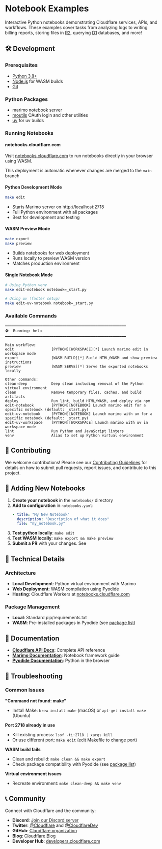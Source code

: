 # Notebook Examples

Interactive Python notebooks demonstrating Cloudflare services, APIs, and workflows. These examples cover tasks from analyzing logs to writing billing reports, storing files in [R2](https://www.cloudflare.com/developer-platform/products/r2/), querying [D1](https://developers.cloudflare.com/d1/) databases, and more!


## 🛠️ Development

### Prerequisites
- [Python 3.8+](https://www.python.org/downloads/)
- [Node.js](https://nodejs.org/) for WASM builds
- [Git](https://git-scm.com/downloads)

### Python Packages
- [marimo](https://pypi.org/project/marimo/) notebook server
- [moutils](https://pypi.org/project/moutils/) OAuth login and other utilities
- [uv](https://pypi.org/project/uv/) for uv builds

### Running Notebooks

#### notebooks.cloudflare.com

Visit [notebooks.cloudflare.com](https://notebooks.cloudflare.com/) to run notebooks directly in your browser using WASM.

This deployment is automatic whenever changes are merged to the `main` branch

#### Python Development Mode
```bash
make edit
```
- Starts Marimo server on http://localhost:2718
- Full Python environment with all packages
- Best for development and testing

#### WASM Preview Mode
```bash
make export
make preview
```
- Builds notebooks for web deployment
- Runs locally to preview WASM version
- Matches production environment

#### Single Notebook Mode
```bash
# Using Python venv
make edit-notebook notebook=_start.py

# Using uv (faster setup)
make edit-uv-notebook notebook=_start.py
```

### Available Commands
```
━━━━━━━━━━━━━━━━━━━━━━━━━━━━━━━━━━━━━━━━━━━━━━━━━━━━━━━
🛠  Running: help
━━━━━━━━━━━━━━━━━━━━━━━━━━━━━━━━━━━━━━━━━━━━━━━━━━━━━━━

Main workflow:
edit                 [PYTHON][WORKSPACE][*] Launch marimo edit in workspace mode
export               [WASM BUILD][*] Build HTML/WASM and show preview instructions
preview              [WASM SERVE][*] Serve the exported notebooks locally

Other commands:
clean-deep           Deep clean including removal of the Python virtual environment
clean                Remove temporary files, caches, and build artifacts
deploy               Run lint, build HTML/WASM, and deploy via npm
edit-notebook        [PYTHON][NOTEBOOK] Launch marimo edit for a specific notebook (default: _start.py)
edit-uv-notebook     [PYTHON][NOTEBOOK] Launch marimo with uv for a specific notebook (default: _start.py)
edit-uv-workspace    [PYTHON][WORKSPACE] Launch marimo with uv in workspace mode
lint                 Run Python and JavaScript linters
venv                 Alias to set up Python virtual environment
```

## 🤝 Contributing

We welcome contributions! Please see our [Contributing Guidelines](CONTRIBUTING.md) for details on how to submit pull requests, report issues, and contribute to this project.

## 📝 Adding New Notebooks

1. **Create your notebook** in the `notebooks/` directory
2. **Add to configuration** in `notebooks.yaml`:
   ```yaml
   - title: "My New Notebook"
     description: "Description of what it does"
     file: "my_notebook.py"
   ```
3. **Test python locally**: `make edit`
4. **Test WASM locally**: `make export && make preview` 
5. **Submit a PR** with your changes. See

## 🔧 Technical Details

### Architecture
- **Local Development**: Python virtual environment with Marimo
- **Web Deployment**: WASM compilation using Pyodide
- **Hosting**: Cloudflare Workers at [notebooks.cloudflare.com](https://notebooks.cloudflare.com)

### Package Management
- **Local**: Standard pip/requirements.txt
- **WASM**: Pre-installed packages in Pyodide (see [package list](https://pyodide.org/en/stable/usage/packages-in-pyodide.html))

## 📖 Documentation

- **[Cloudflare API Docs](https://developers.cloudflare.com/api/)**: Complete API reference
- **[Marimo Documentation](https://docs.marimo.io/)**: Notebook framework guide
- **[Pyodide Documentation](https://pyodide.org/)**: Python in the browser

## 🐛 Troubleshooting

### Common Issues

**"Command not found: make"**
- Install Make: `brew install make` (macOS) or `apt-get install make` (Ubuntu)

**Port 2718 already in use**
- Kill existing process: `lsof -ti:2718 | xargs kill`
- Or use different port: `make edit` (edit Makefile to change port)

**WASM build fails**
- Clean and rebuild: `make clean && make export`
- Check package compatibility with Pyodide (see [package list](https://pyodide.org/en/stable/usage/packages-in-pyodide.html))

**Virtual environment issues**
- Recreate environment: `make clean-deep && make venv`

## 📞 Community

Connect with Cloudflare and the community:

- **Discord**: [Join our Discord server](https://discord.gg/cloudflare)
- **Twitter**: [@Cloudflare](https://twitter.com/cloudflare) and [@CloudflareDev](https://twitter.com/cloudflaredev)
- **GitHub**: [Cloudflare organization](https://github.com/cloudflare)
- **Blog**: [Cloudflare Blog](https://blog.cloudflare.com/)
- **Developer Hub**: [developers.cloudflare.com](https://developers.cloudflare.com/)
